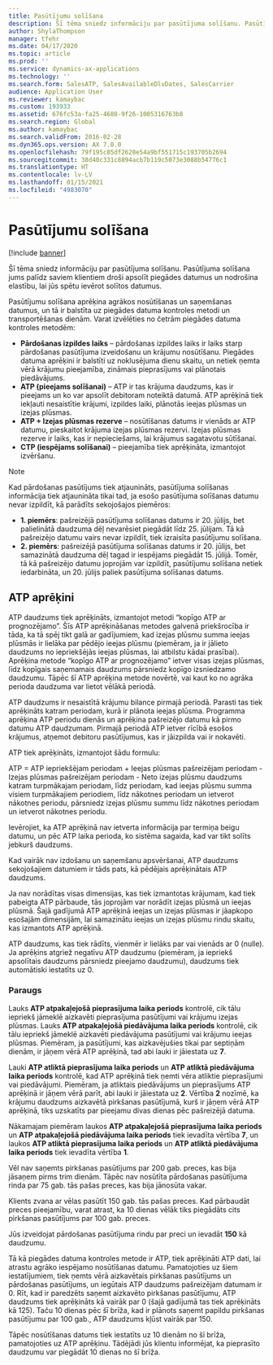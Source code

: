 ```yaml
---
title: Pasūtījumu solīšana
description: Šī tēma sniedz informāciju par pasūtījuma solīšanu. Pasūtījuma solīšana jums palīdz saviem klientiem droši apsolīt piegādes datumus un nodrošina elastību, lai jūs spētu ievērot solītos datumus.
author: ShylaThompson
manager: tfehr
ms.date: 04/17/2020
ms.topic: article
ms.prod: ''
ms.service: dynamics-ax-applications
ms.technology: ''
ms.search.form: SalesATP, SalesAvailableDlvDates, SalesCarrier
audience: Application User
ms.reviewer: kamaybac
ms.custom: 193933
ms.assetid: 676fc53a-fa25-4688-9f26-1005316763b8
ms.search.region: Global
ms.author: kamaybac
ms.search.validFrom: 2016-02-28
ms.dyn365.ops.version: AX 7.0.0
ms.openlocfilehash: 79f195c85df2628e54a9bf551715c193705b2694
ms.sourcegitcommit: 38d40c331c8894acb7b119c5073e3088b54776c1
ms.translationtype: HT
ms.contentlocale: lv-LV
ms.lasthandoff: 01/15/2021
ms.locfileid: "4983070"
---
```

# <a name="order-promising"></a>Pasūtījumu solīšana

[!include [banner](../includes/banner.md)]

Šī tēma sniedz informāciju par pasūtījuma solīšanu. Pasūtījuma solīšana jums palīdz saviem klientiem droši apsolīt piegādes datumus un nodrošina elastību, lai jūs spētu ievērot solītos datumus.

Pasūtījumu solīšana aprēķina agrākos nosūtīšanas un saņemšanas datumus, un tā ir balstīta uz piegādes datuma kontroles metodi un transportēšanas dienām. Varat izvēlēties no četrām piegādes datuma kontroles metodēm:

-   **Pārdošanas izpildes laiks** – pārdošanas izpildes laiks ir laiks starp pārdošanas pasūtījuma izveidošanu un krājumu nosūtīšanu. Piegādes datuma aprēķini ir balstīti uz noklusējuma dienu skaitu, un netiek ņemta vērā krājumu pieejamība, zināmais pieprasījums vai plānotais piedāvājums.
-   **ATP (pieejams solīšanai)** – ATP ir tas krājuma daudzums, kas ir pieejams un ko var apsolīt debitoram noteiktā datumā. ATP aprēķinā tiek iekļauti nesaistītie krājumi, izpildes laiki, plānotās ieejas plūsmas un izejas plūsmas.
-   **ATP + Izejas plūsmas rezerve** – nosūtīšanas datums ir vienāds ar ATP datumu, pieskaitot krājuma izejas plūsmas rezervi. Izejas plūsmas rezerve ir laiks, kas ir nepieciešams, lai krājumus sagatavotu sūtīšanai.
-   **CTP (iespējams solīšanai)** – pieejamība tiek aprēķināta, izmantojot izvēršanu.

> [!NOTE]
> Kad pārdošanas pasūtījums tiek atjaunināts, pasūtījuma solīšanas informācija tiek atjaunināta tikai tad, ja esošo pasūtījuma solīšanas datumu nevar izpildīt, kā parādīts sekojošajos piemēros:
> 
> - **1. piemērs**: pašreizējā pasūtījuma solīšanas datums ir 20. jūlijs, bet palielinātā daudzuma dēļ nevarēsiet piegādāt līdz 25. jūlijam. Tā kā pašreizējo datumu vairs nevar izpildīt, tiek izraisīta pasūtījumu solīšana.
> -  **2. piemērs**: pašreizējā pasūtījuma solīšanas datums ir 20. jūlijs, bet samazinātā daudzuma dēļ tagad ir iespējams piegādāt 15. jūlijā. Tomēr, tā kā pašreizējo datumu joprojām var izpildīt, pasūtījumu solīšana netiek iedarbināta, un 20. jūlijs paliek pasūtījuma solīšanas datums.

## <a name="atp-calculations"></a>ATP aprēķini
ATP daudzums tiek aprēķināts, izmantojot metodi “kopīgo ATP ar prognozējamo”. Šīs ATP aprēķināšanas metodes galvenā priekšrocība ir tāda, ka tā spēj tikt galā ar gadījumiem, kad izejas plūsmu summa ieejas plūsmās ir lielāka par pēdējo ieejas plūsmu (piemēram, ja ir jālieto daudzums no iepriekšējās ieejas plūsmas, lai atbilstu kādai prasībai). Aprēķina metode “kopīgo ATP ar prognozējamo” ietver visas izejas plūsmas, līdz kopīgais saņemamais daudzums pārsniedz kopīgo izsniedzamo daudzumu. Tāpēc šī ATP aprēķina metode novērtē, vai kaut ko no agrāka perioda daudzuma var lietot vēlākā periodā.  

ATP daudzums ir nesaistītā krājumu bilance pirmajā periodā. Parasti tas tiek aprēķināts katram periodam, kurā ir plānota ieejas plūsma. Programma aprēķina ATP periodu dienās un aprēķina pašreizējo datumu kā pirmo datumu ATP daudzumam. Pirmajā periodā ATP ietver rīcībā esošos krājumus, atņemot debitoru pasūtījumus, kas ir jāizpilda vai ir nokavēti.  

ATP tiek aprēķināts, izmantojot šādu formulu:  

ATP = ATP iepriekšējam periodam + Ieejas plūsmas pašreizējam periodam - Izejas plūsmas pašreizējam periodam - Neto izejas plūsmu daudzums katram turpmākajam periodam, līdz periodam, kad ieejas plūsmu summa visiem turpmākajiem periodiem, līdz nākotnes periodam un ietverot nākotnes periodu, pārsniedz izejas plūsmu summu līdz nākotnes periodam un ietverot nākotnes periodu.  

Ievērojiet, ka ATP aprēķinā nav ietverta informācija par termiņa beigu datumu, un pēc ATP laika perioda, ko sistēma sagaida, kad var tikt solīts jebkurš daudzums.

Kad vairāk nav izdošanu un saņemšanu apsvēršanai, ATP daudzums sekojošajiem datumiem ir tāds pats, kā pēdējais aprēķinātais ATP daudzums.  

Ja nav norādītas visas dimensijas, kas tiek izmantotas krājumam, kad tiek pabeigta ATP pārbaude, tās joprojām var norādīt izejas plūsmā un ieejas plūsmā. Šajā gadījumā ATP aprēķinā ieejas un izejas plūsmas ir jāapkopo esošajām dimensijām, lai samazinātu ieejas un izejas plūsmu rindu skaitu, kas izmantots ATP aprēķinā.  

ATP daudzums, kas tiek rādīts, vienmēr ir lielāks par vai vienāds ar 0 (nulle). Ja aprēķins atgriež negatīvu ATP daudzumu (piemēram, ja iepriekš apsolītais daudzums pārsniedz pieejamo daudzumu), daudzums tiek automātiski iestatīts uz 0.

### <a name="example"></a>Paraugs

Lauks **ATP atpakaļejošā pieprasījuma laika periods** kontrolē, cik tālu iepriekš jāmeklē aizkavēti pieprasījuma pasūtījumi vai krājumu izejas plūsmas. Lauks **ATP atpakaļejošā piedāvājuma laika periods** kontrolē, cik tālu iepriekš jāmeklē aizkavēti piedāvājuma pasūtījumi vai krājumu ieejas plūsmas. Piemēram, ja pasūtījumi, kas aizkavējušies tikai par septiņām dienām, ir jāņem vērā ATP aprēķinā, tad abi lauki ir jāiestata uz **7**.  

Lauki **ATP atliktā pieprasījuma laika periods** un **ATP atliktā piedāvājuma laika periods** kontrolē, kad ATP aprēķinā tiek ņemti vēra atliktie pieprasījumi vai piedāvājumi. Piemēram, ja atliktais piedāvājums un pieprasījums ATP aprēķinā ir jāņem vērā parīt, abi lauki ir jāiestata uz **2**. Vērtība **2** nozīmē, ka krājumu daudzums aizkavētā pirkšanas pasūtījumā, kurš ir jāņem vērā ATP aprēķinā, tiks uzskatīts par pieejamu divas dienas pēc pašreizējā datuma.  

Nākamajam piemēram laukos **ATP atpakaļejošā pieprasījuma laika periods** un **ATP atpakaļejošā piedāvājuma laika periods** tiek ievadīta vērtība **7**, un laukos **ATP atliktā pieprasījuma laika periods** un **ATP atliktā piedāvājuma laika periods** tiek ievadīta vērtība **1**.  

Vēl nav saņemts pirkšanas pasūtījums par 200 gab. preces, kas bija jāsaņem pirms trim dienām. Tāpēc nav nosūtīta pārdošanas pasūtījuma rinda par 75 gab. tās pašas preces, kas bija jānosūta vakar.  

Klients zvana ar vēlas pasūtīt 150 gab. tās pašas preces. Kad pārbaudāt preces pieejamību, varat atrast, ka 10 dienas vēlāk tiks piegādāts cits pirkšanas pasūtījums par 100 gab. preces.  

Jūs izveidojat pārdošanas pasūtījuma rindu par preci un ievadāt **150** kā daudzumu.  

Tā kā piegādes datuma kontroles metode ir ATP, tiek aprēķināti ATP dati, lai atrastu agrāko iespējamo nosūtīšanas datumu. Pamatojoties uz šiem iestatījumiem, tiek ņemts vērā aizkavētais pirkšanas pasūtījums un pārdošanas pasūtījums, un iegūtais ATP daudzums pašreizējam datumam ir 0. Rīt, kad ir paredzēts saņemt aizkavēto pirkšanas pasūtījumu, ATP daudzums tiek aprēķināts kā vairāk par 0 (šajā gadījumā tas tiek aprēķināts kā 125). Taču 10 dienas pēc šī brīža, kad ir plānots saņemt papildu pirkšanas pasūtījumu par 100 gab., ATP daudzums kļūst vairāk par 150.  

Tāpēc nosūtīšanas datums tiek iestatīts uz 10 dienām no šī brīža, pamatojoties uz ATP aprēķinu. Tādējādi jūs klientu informējat, ka pieprasīto daudzumu var piegādāt 10 dienas no šī brīža.



